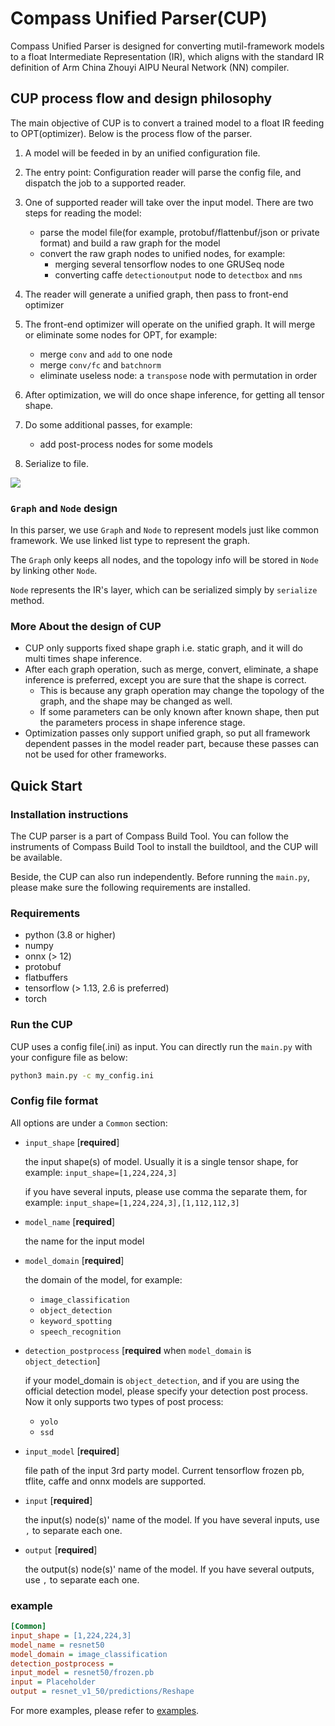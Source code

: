 # Compass Unified Parser(CUP)

Compass Unified Parser is designed for converting mutil-framework models to a float Intermediate Representation (IR), which aligns with the standard IR definition of Arm China Zhouyi AIPU Neural Network (NN) compiler.


## CUP process flow and design philosophy
The main objective of CUP is to convert a trained model to a float IR feeding to OPT(optimizer). Below is the process flow of the parser.

1. A model will be feeded in by an unified configuration file.
2. The entry point: Configuration reader will parse the config file, and dispatch the job to a supported reader.
3. One of supported reader will take over the input model. There are two steps for reading the model:
    * parse the model file(for example, protobuf/flattenbuf/json or private format) and build a raw graph for the model
    * convert the raw graph nodes to unified nodes, for example:
        * merging several tensorflow nodes to one GRUSeq node
        * converting caffe `detectionoutput` node to `detectbox` and `nms`
4. The reader will generate a unified graph, then pass to front-end optimizer
5. The front-end optimizer will operate on the unified graph. It will merge or eliminate some nodes for OPT, for example:
    * merge `conv` and `add` to one node
    * merge `conv/fc` and `batchnorm`
    * eliminate useless node: a `transpose` node with permutation in order

6. After optimization, we will do once shape inference, for getting all tensor shape.

7. Do some additional passes, for example:
    * add post-process nodes for some models

8. Serialize to file.

![](../images/parser_arch.svg)

### `Graph` and `Node` design

In this parser, we use `Graph` and `Node` to represent models just like common framework. We use linked list type to represent the graph.

The `Graph` only keeps all nodes, and the topology info will be stored in `Node` by linking other `Node`.

`Node` represents the IR's layer, which can be serialized simply by `serialize` method.


### More About the design of CUP

* CUP only supports fixed shape graph i.e. static graph, and it will do multi times shape inference.
* After each graph operation, such as merge, convert, eliminate, a shape inference is preferred, except you are sure that the shape is correct.
    * This is because any graph operation may change the topology of the graph, and the shape may be changed as well.
    * If some parameters can be only known after known shape, then put the parameters process in shape inference stage.
* Optimization passes only support unified graph, so put all framework dependent passes in the model reader part, because these passes can not be used for other frameworks.


## Quick Start

### Installation instructions

The CUP parser is a part of Compass Build Tool. You can follow the instruments of Compass Build Tool to install the buildtool, and the CUP will be available.

Beside, the CUP can also run independently. Before running the `main.py`, please make sure the following requirements are installed.

### Requirements
* python (3.8 or higher)
* numpy
* onnx (> 12)
* protobuf
* flatbuffers
* tensorflow (> 1.13, 2.6 is preferred)
* torch

### Run the CUP

CUP uses a config file(.ini) as input. You can directly run the `main.py` with your configure file as below:
```bash
python3 main.py -c my_config.ini
```

### Config file format
All options are under a `Common` section:
* `input_shape` [__required__]

    the input shape(s) of model. Usually it is a single tensor shape, for example: `input_shape=[1,224,224,3]`

    if you have several inputs, please use comma the separate them, for example: `input_shape=[1,224,224,3],[1,112,112,3]`
* `model_name` [__required__]

    the name for the input model

* `model_domain`  [__required__]

    the domain of the model, for example:
    * `image_classification`
    * `object_detection`
    * `keyword_spotting`
    * `speech_recognition`

* `detection_postprocess`  [__required__ when `model_domain` is  `object_detection`]

    if your model_domain is `object_detection`, and if you are using the official detection model, please specify your detection post process. Now it only supports two types of post process:

    * `yolo`
    * `ssd`

* `input_model`  [__required__]

    file path of the input 3rd party model. Current tensorflow frozen pb, tflite, caffe and onnx models are supported.

* `input`  [__required__]

    the input(s) node(s)' name of the model. If you have several inputs, use `,` to separate each one.

* `output`  [__required__]

    the output(s) node(s)' name of the model. If you have several outputs, use `,` to separate each one.

### example
```ini
[Common]
input_shape = [1,224,224,3]
model_name = resnet50
model_domain = image_classification
detection_postprocess =
input_model = resnet50/frozen.pb
input = Placeholder
output = resnet_v1_50/predictions/Reshape
```

For more examples, please refer to [examples](examples).
